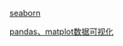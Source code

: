 [seaborn](http://nbviewer.jupyter.org/github/LearningDay/test/blob/master/20181101%E6%95%B0%E6%8D%AE%E5%8F%AF%E8%A7%86%E5%8C%962_seaborn.ipynb)

[pandas、matplot数据可视化](http://nbviewer.jupyter.org/github/LearningDay/test/commit/34c50896fb56697e84f5eacc631084c127183036)
